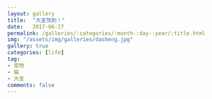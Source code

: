 ```yaml
---
layout: gallery
title:  "大圣驾到！"
date:   2017-06-27
permalink: /galleries/:categories/:month-:day-:year/:title.html
img: "/assets/img/galleries/dasheng.jpg"
gallery: true
categories: [life]
tag:
- 宠物
- 猫
- 大圣
comments: false
---
```

